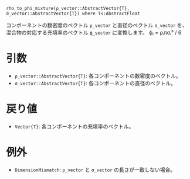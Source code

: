 ```
rho_to_phi_mixture(ρ_vector::AbstractVector{T}, σ_vector::AbstractVector{T}) where T<:AbstractFloat
```

コンポーネントの数密度のベクトル `ρ_vector` と直径のベクトル `σ_vector` を、混合物の対応する充填率のベクトル `ϕ_vector` に変換します。 ϕᵢ = ρᵢπσᵢ³ / 6

# 引数

  * `ρ_vector::AbstractVector{T}`: 各コンポーネントの数密度のベクトル。
  * `σ_vector::AbstractVector{T}`: 各コンポーネントの直径のベクトル。

# 戻り値

  * `Vector{T}`: 各コンポーネントの充填率のベクトル。

# 例外

  * `DimensionMismatch`: `ρ_vector` と `σ_vector` の長さが一致しない場合。
